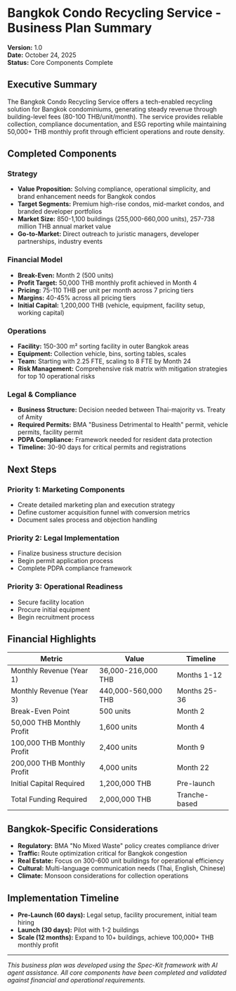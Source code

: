 # Bangkok Condo Recycling Service - Business Plan Summary

**Version:** 1.0  
**Date:** October 24, 2025  
**Status:** Core Components Complete

## Executive Summary

The Bangkok Condo Recycling Service offers a tech-enabled recycling solution for Bangkok condominiums, generating steady revenue through building-level fees (80-100 THB/unit/month). The service provides reliable collection, compliance documentation, and ESG reporting while maintaining 50,000+ THB monthly profit through efficient operations and route density.

## Completed Components

### Strategy
- **Value Proposition:** Solving compliance, operational simplicity, and brand enhancement needs for Bangkok condos
- **Target Segments:** Premium high-rise condos, mid-market condos, and branded developer portfolios
- **Market Size:** 850-1,100 buildings (255,000-660,000 units), 257-738 million THB annual market value
- **Go-to-Market:** Direct outreach to juristic managers, developer partnerships, industry events

### Financial Model
- **Break-Even:** Month 2 (500 units)
- **Profit Target:** 50,000 THB monthly profit achieved in Month 4
- **Pricing:** 75-110 THB per unit per month across 7 pricing tiers
- **Margins:** 40-45% across all pricing tiers
- **Initial Capital:** 1,200,000 THB (vehicle, equipment, facility setup, working capital)

### Operations
- **Facility:** 150-300 m² sorting facility in outer Bangkok areas
- **Equipment:** Collection vehicle, bins, sorting tables, scales
- **Team:** Starting with 2.25 FTE, scaling to 8 FTE by Month 24
- **Risk Management:** Comprehensive risk matrix with mitigation strategies for top 10 operational risks

### Legal & Compliance
- **Business Structure:** Decision needed between Thai-majority vs. Treaty of Amity
- **Required Permits:** BMA "Business Detrimental to Health" permit, vehicle permits, facility permit
- **PDPA Compliance:** Framework needed for resident data protection
- **Timeline:** 30-90 days for critical permits and registrations

## Next Steps

### Priority 1: Marketing Components
- Create detailed marketing plan and execution strategy
- Define customer acquisition funnel with conversion metrics
- Document sales process and objection handling

### Priority 2: Legal Implementation
- Finalize business structure decision
- Begin permit application process
- Complete PDPA compliance framework

### Priority 3: Operational Readiness
- Secure facility location
- Procure initial equipment
- Begin recruitment process

## Financial Highlights

| Metric | Value | Timeline |
|--------|-------|----------|
| Monthly Revenue (Year 1) | 36,000-216,000 THB | Months 1-12 |
| Monthly Revenue (Year 3) | 440,000-560,000 THB | Months 25-36 |
| Break-Even Point | 500 units | Month 2 |
| 50,000 THB Monthly Profit | 1,600 units | Month 4 |
| 100,000 THB Monthly Profit | 2,400 units | Month 9 |
| 200,000 THB Monthly Profit | 4,000 units | Month 22 |
| Initial Capital Required | 1,200,000 THB | Pre-launch |
| Total Funding Required | 2,000,000 THB | Tranche-based |

## Bangkok-Specific Considerations

- **Regulatory:** BMA "No Mixed Waste" policy creates compliance driver
- **Traffic:** Route optimization critical for Bangkok congestion
- **Real Estate:** Focus on 300-600 unit buildings for operational efficiency
- **Cultural:** Multi-language communication needs (Thai, English, Chinese)
- **Climate:** Monsoon considerations for collection operations

## Implementation Timeline

- **Pre-Launch (60 days):** Legal setup, facility procurement, initial team hiring
- **Launch (30 days):** Pilot with 1-2 buildings
- **Scale (12 months):** Expand to 10+ buildings, achieve 100,000+ THB monthly profit

---

*This business plan was developed using the Spec-Kit framework with AI agent assistance. All core components have been completed and validated against financial and operational requirements.*
